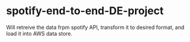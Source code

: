 # spotify-end-to-end-DE-project
Will retreive the data frpm spotify API, transform it to desired format, and load it into AWS data store.
